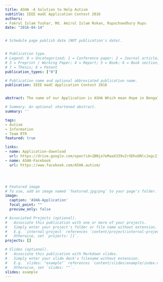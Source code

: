 ```yaml
---
title: ASHA -A Solution to Help Autism
subtitle: IEEE madC Application Contest 2016
authors:
- Fakrul Islam Tushar, Md. Amirul Islam Rokan, Rupuchowdhury Rupu
date: "2016-04-14"


# Schedule page publish date (NOT publication's date).


# Publication type.
# Legend: 0 = Uncategorized; 1 = Conference paper; 2 = Journal article;
# 3 = Preprint / Working Paper; 4 = Report; 5 = Book; 6 = Book section;
# 7 = Thesis; 8 = Patent
publication_types: ["0"]

# Publication name and optional abbreviated publication name.
publication: IEEE madC Application Contest 2016


abstract: The name of our Application is ASHA Which mean Hope in Bengali. Here ASHA Stands for A Solution to Help Autism. The Idea of our App ASHA is to introduce a detection or test procedure for Autism.Autism is a spectrum of closely related disorders with a shared core of symptoms. Autism spectrum disorders appear in infancy and early childhood, causing delays in many basic areas of development, such as learning to talk, play, and interact with others.

# Summary. An optional shortened abstract.
summary: ''

tags:
- Autism
- Information
- Team RTR
featured: true

links:
- name: Application-download
  url: https://drive.google.com/open?id=1BNje7eMaaX339vZrXDhoONlcJegc21P_
- name: ASHA-Facebook
  url: https://www.facebook.com/ASHA.autism/




# Featured image
# To use, add an image named `featured.jpg/png` to your page's folder.
image:
  caption: 'ASHA-Application'
  focal_point: ""
  preview_only: false

# Associated Projects (optional).
#   Associate this publication with one or more of your projects.
#   Simply enter your project's folder or file name without extension.
#   E.g. `internal-project` references `content/project/internal-project/index.md`.
#   Otherwise, set `projects: []`.
projects: []

# Slides (optional).
#   Associate this publication with Markdown slides.
#   Simply enter your slide deck's filename without extension.
#   E.g. `slides: "example"` references `content/slides/example/index.md`.
#   Otherwise, set `slides: ""`.
slides: example
---
```

